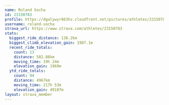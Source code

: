 ```yaml
---
name: Roland Socha
id: 23150783
profile: https://dgalywyr863hv.cloudfront.net/pictures/athletes/23150783/14745672/4/large.jpg
username: roland-socha
strava_url: https://www.strava.com/athletes/23150783
stats:
  biggest_ride_distance: 138.2km
  biggest_climb_elevation_gain: 1987.1m
  recent_ride_totals:
    count: 13
    distance: 502.88km
    moving_time: 19h 24m
    elevation_gain: 1969m
  ytd_ride_totals:
    count: 94
    distance: 4967km
    moving_time: 217h 53m
    elevation_gain: 49107m
layout: strava_member
--- 
```

